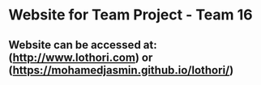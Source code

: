 # Website for Team Project - Team 16

## Website can be accessed at: (http://www.lothori.com) or (https://mohamedjasmin.github.io/lothori/)
